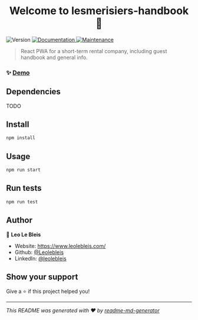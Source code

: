 <h1 align="center">Welcome to lesmerisiers-handbook 👋</h1>
<p>
  <img alt="Version" src="https://img.shields.io/badge/version-0.1.0-blue.svg?cacheSeconds=2592000" />
  <a href="https://github.com/Leolebleis/lesmerisiers-pwa#readme" target="_blank">
    <img alt="Documentation" src="https://img.shields.io/badge/documentation-yes-brightgreen.svg" />
  </a>
  <a href="https://github.com/Leolebleis/lesmerisiers-pwa/graphs/commit-activity" target="_blank">
    <img alt="Maintenance" src="https://img.shields.io/badge/Maintained%3F-yes-green.svg" />
  </a>
</p>

> React PWA for a short-term rental company, including guest handbook and general info.

### ✨ [Demo](https://lesmerisiers.netlify.app/)

## Dependencies
TODO

## Install

```sh
npm install
```

## Usage

```sh
npm run start
```

## Run tests

```sh
npm run test
```

## Author

👤 **Leo Le Bleis**

* Website: https://www.leolebleis.com/
* Github: [@Leolebleis](https://github.com/Leolebleis)
* LinkedIn: [@leolebleis](https://linkedin.com/in/leolebleis)

## Show your support

Give a ⭐️ if this project helped you!

***
_This README was generated with ❤️ by [readme-md-generator](https://github.com/kefranabg/readme-md-generator)_